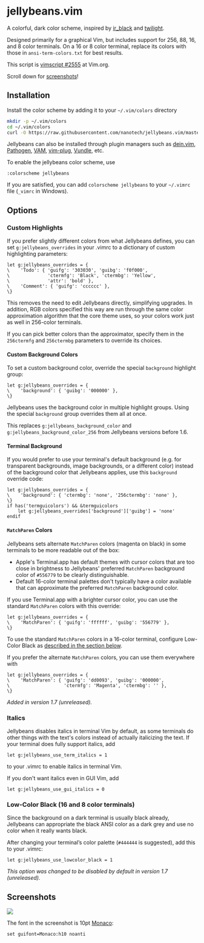jellybeans.vim
==============

A colorful, dark color scheme, inspired by [ir_black][] and [twilight][].

Designed primarily for a graphical Vim, but includes support for 256, 88, 16,
and 8 color terminals. On a 16 or 8 color terminal, replace its colors with
those in `ansi-term-colors.txt` for best results.

This script is [vimscript #2555][vimscript] at Vim.org.

Scroll down for [screenshots][ss-anchor]!

## Installation

Install the color scheme by adding it to your `~/.vim/colors` directory

```bash
mkdir -p ~/.vim/colors
cd ~/.vim/colors
curl -O https://raw.githubusercontent.com/nanotech/jellybeans.vim/master/colors/jellybeans.vim
```

Jellybeans can also be installed through plugin managers such as
[dein.vim][dein], [Pathogen][pathogen], [VAM][vam],
[vim-plug][vim-plug], [Vundle][vundle], etc.

To enable the jellybeans color scheme, use 
```
:colorscheme jellybeans
```

If you are satisfied, you can add `colorscheme jellybeans` to your `~/.vimrc` file (`_vimrc` in Windows).

[dein]: https://github.com/Shougo/dein.vim
[pathogen]: https://github.com/tpope/vim-pathogen
[vam]: https://github.com/MarcWeber/vim-addon-manager
[vim-plug]: https://github.com/junegunn/vim-plug
[vundle]: https://github.com/VundleVim/Vundle.vim

## Options

### Custom Highlights

If you prefer slightly different colors from what Jellybeans defines,
you can set `g:jellybeans_overrides` in your .vimrc to a dictionary of
custom highlighting parameters:

    let g:jellybeans_overrides = {
    \    'Todo': { 'guifg': '303030', 'guibg': 'f0f000',
    \              'ctermfg': 'Black', 'ctermbg': 'Yellow',
    \              'attr': 'bold' },
    \    'Comment': { 'guifg': 'cccccc' },
    \}

This removes the need to edit Jellybeans directly, simplifying
upgrades. In addition, RGB colors specified this way are run through
the same color approximation algorithm that the core theme uses, so
your colors work just as well in 256-color terminals.

If you can pick better colors than the approximator, specify them
in the `256ctermfg` and `256ctermbg` parameters to override
its choices.

#### Custom Background Colors

To set a custom background color, override the special
`background` highlight group:

    let g:jellybeans_overrides = {
    \    'background': { 'guibg': '000000' },
    \}

Jellybeans uses the background color in multiple highlight
groups. Using the special `background` group overrides them all
at once.

This replaces `g:jellybeans_background_color` and
`g:jellybeans_background_color_256` from Jellybeans versions
before 1.6.

#### Terminal Background

If you would prefer to use your terminal's default background
(e.g. for transparent backgrounds, image backgrounds, or a
different color) instead of the background color that Jellybeans
applies, use this `background` override code:

    let g:jellybeans_overrides = {
    \    'background': { 'ctermbg': 'none', '256ctermbg': 'none' },
    \}
    if has('termguicolors') && &termguicolors
        let g:jellybeans_overrides['background']['guibg'] = 'none'
    endif

#### `MatchParen` Colors

Jellybeans sets alternate `MatchParen` colors (magenta on black)
in some terminals to be more readable out of the box:

- Apple's Terminal.app has default themes with cursor colors
  that are too close in brightness to Jellybeans' preferred
  `MatchParen` background color of `#556779` to be
  clearly distinguishable.
- Default 16-color terminal palettes don't typically have a
  color available that can approximate the preferred
  `MatchParen` background color.

If you use Terminal.app with a brighter cursor color, you can
use the standard `MatchParen` colors with this override:

    let g:jellybeans_overrides = {
    \    'MatchParen': { 'guifg': 'ffffff', 'guibg': '556779' },
    \}

To use the standard `MatchParen` colors in a 16-color terminal,
configure Low-Color Black as [described in the section
below](#low-color-black-16-and-8-color-terminals).

If you prefer the alternate `MatchParen` colors, you can use them
everywhere with

    let g:jellybeans_overrides = {
    \    'MatchParen': { 'guifg': 'dd0093', 'guibg': '000000',
    \                    'ctermfg': 'Magenta', 'ctermbg': '' },
    \}

*Added in version 1.7 (unreleased).*

### Italics

Jellybeans disables italics in terminal Vim by default, as some
terminals do other things with the text's colors instead of
actually italicizing the text. If your terminal does fully
support italics, add

    let g:jellybeans_use_term_italics = 1

to your .vimrc to enable italics in terminal Vim.

If you don't want italics even in GUI Vim, add

    let g:jellybeans_use_gui_italics = 0

### Low-Color Black (16 and 8 color terminals)

Since the background on a dark terminal is usually black already,
Jellybeans can appropriate the black ANSI color as a dark grey and
use no color when it really wants black.

After changing your terminal’s color palette (`#444444` is
suggested), add this to your .vimrc:

    let g:jellybeans_use_lowcolor_black = 1

*This option was changed to be disabled by default in version
1.7 (unreleased).*

## Screenshots

![][preview-ss]

The font in the screenshot is 10pt [Monaco][monaco]:

```vim
set guifont=Monaco:h10 noanti
```


[ir_black]: https://web.archive.org/web/20140211124943/http://toddwerth.com/2008/01/25/a-black-os-x-leopard-terminal-theme-that-is-actually-readable/
[twilight]: http://www.vim.org/scripts/script.php?script_id=1677
[vimscript]: http://www.vim.org/scripts/script.php?script_id=2555
[preview-ss]: https://nanotech.nanotechcorp.net/downloads/jellybeans-preview.png
[ss-anchor]: #screenshots
[monaco]: https://en.wikipedia.org/wiki/Monaco_(typeface)
